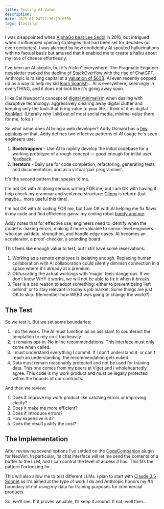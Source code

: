 ```yaml
---
title: Testing AI Value
description:
date: 2025-01-24T17:36:19-0500
tags: [tooling]
---
```


I was disappointed when [AlphaGo beat Lee Sedol](https://en.wikipedia.org/wiki/AlphaGo_versus_Lee_Sedol) in 2016, but intrigued when it influenced opening strategies that had been set for decades (or even centuries). I was alarmed by how confidently AI spouted hallucinations with no factual basis but amused that it enabled me to create a haiku about my love of cheese effortlessly.

I've been an AI skeptic, but it's frickin' everywhere. The Pragmatic Engineer newsletter tracked the [decline of StackOverflow with the rise of ChatGPT](https://newsletter.pragmaticengineer.com/p/are-llms-making-stackoverflow-irrelevant). Anthropic is raising capital at a [valuation of $60B](https://techcrunch.com/2025/01/07/anthropic-reportedly-in-talks-to-raise-2b-at-60b-valuation-led-by-lightspeed/). AI even recently popped up as a way to help my kid [learn Spanish](https://blog.duolingo.com/duolingo-max/)... AI is everywhere, seemingly in everyTHING, and it does not look like it's going away soon.

I like Cal Newport's concept of [digital minimalism](https://calnewport.com/on-digital-minimalism/) when dealing with disruptive technology: aggressively clearing away digital clutter and keeping only the tools that bring value to your life. I think of it as digital [KonMari](https://konmari.com/about-the-konmari-method/). (Literally why I slid out of most social media, minimal value there for me, folks.)

So what value does AI bring a web developer? Addy Osmani has a [few opinions](https://newsletter.pragmaticengineer.com/p/how-ai-will-change-software-engineering) on that. Addy defines two effective patterns of AI usage he's seen engineers use:

1. **Bootstrappers** - Use AI to rapidly develop the initial codebase for a working prototype of a rough concept — good enough for initial user feedback.
2. **Iterators** - Daily use for code completion, refactoring, generating tests and documentation, and as a virtual 'pair programmer'.

It's the second pattern that speaks to me.

I'm not OK with AI doing serious writing FOR me, but I am OK with having it help check my grammar and sentence structure: [Clippy](https://www.youtube.com/watch?v=3kcQzCzSDvc) is reborn (but maybe... more useful this time).

I'm not OK with AI coding FOR me, but I am OK with AI helping me fix flaws in my code and find efficiency gains: my coding robot [buddy and me](https://www.youtube.com/watch?v=4j2xEwEHbrE).

Addy notes that for effective use, engineers need to identify when the model is making errors, making it more valuable to senior-level engineers who can validate, strengthen, and handle edge cases. AI becomes an accelerator, a proof-checker, a sounding board.

This feels like enough value to test, but I still have some reservations:

1. Working as a remote employee is isolating enough. Replacing human collaboration with AI collaboration could silently diminish connection in a space where it's already at a premium.
2. Obfuscating the actual workings with 'magic' feels dangerous. If we don't know WHY it works, we will not be able to fix it when it breaks.
3. Fear is a bad reason to adopt something: either to prevent being 'left behind' or to stay relevant in today's job market. Some things are just OK to skip. (Remember how WEB3 was going to change the world?)

## The Test

So we test it. But we set some boundaries:

1. I do the work. The AI must function as an assistant to counteract the temptation to rely on it too heavily
2. It remains opt-in. No inline recommendations. This interface must only come when called.
3. I must understand everything I commit. If I don't understand it, or can't reach an understanding, the recommendation gets nuked.
4. Data must remain reasonably protected and not be used for training data. This one comes from my peers at Viget and I wholeheartedly agree. This code is my work product and must be legally protected within the bounds of our contracts.

And then we review:

1. Does it improve my work product like catching errors or improving clarity?
2. Does it make me more efficient?
3. Does it introduce errors?
4. How expensive is it?
5. Does the result justify the cost?

## The Implementation

After reviewing several options I've settled on the [CodeCompanion](https://github.com/olimorris/codecompanion.nvim) plugin for NeoVim. In particular, its chat interface will let me send the contents of a buffer to the LLM, and I can control the level of access it has. This fits the pattern I'm looking for.

This will also allow me to test different LLMs. I plan to start with [Claude 3.5 Sonnet](https://www.anthropic.com/claude/sonnet) as it's aimed at the type of work I do and Anthropic honors my #4 boundary of not using my data for training purposes for commercial products.

So, we'll see. If it proves valuable, I'll keep it around. If not, well then...

